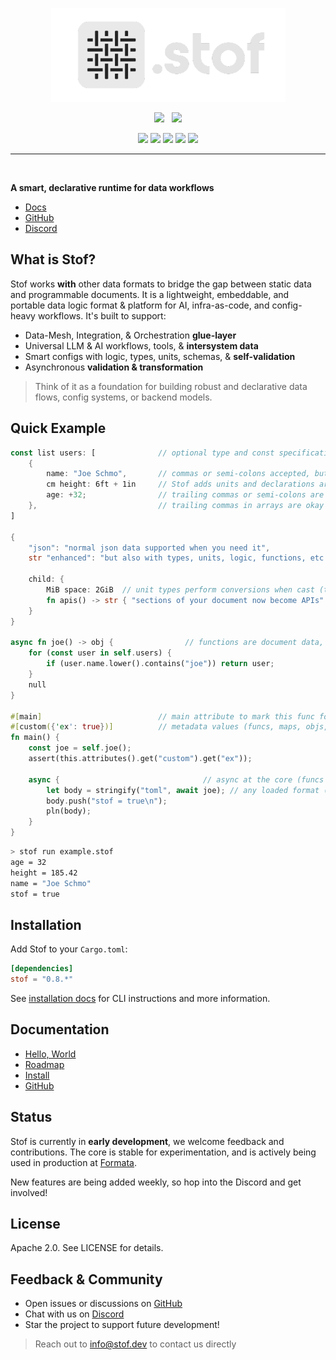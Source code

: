 <p align="center"><img src="./content/stof.png" height="150"></p>
<p align="center">
    <a href="https://docs.stof.dev"><img src="https://img.shields.io/badge/docs-docs.stof.dev-purple?logo=gitbook&logoColor=white"></a><span style="margin: 0px 4px;"></span>
    <a href="https://github.com/dev-formata-io/stof"><img src="https://img.shields.io/github/stars/dev-formata-io/stof"></a>
</p>
<p align="center">
    <a href="https://github.com/dev-formata-io/stof/actions"><img src="https://img.shields.io/github/actions/workflow/status/dev-formata-io/stof/rust.yml"></a>
    <a href="https://crates.io/crates/stof"><img src="https://img.shields.io/crates/d/stof?label=Stof%20downloads&color=aqua"></a>
    <a href="https://crates.io/crates/stof-cli"><img src="https://img.shields.io/crates/d/stof-cli?label=CLI%20downloads&color=darkgray"></a>
    <a href="https://crates.io/crates/stof"><img src="https://img.shields.io/crates/l/stof?color=maroon"></a>
    <a href="https://github.com/dev-formata-io/stof/commits"><img src="https://img.shields.io/github/commit-activity/m/dev-formata-io/stof"></a>
</p>

----

<br/>

**A smart, declarative runtime for data workflows**
- [Docs](https://docs.stof.dev)
- [GitHub](https://github.com/dev-formata-io/stof)
- [Discord](https://discord.gg/Up5kxdeXZt)

## What is Stof?
Stof works **with** other data formats to bridge the gap between static data and programmable documents. It is a lightweight, embeddable, and portable data logic format & platform for AI, infra-as-code, and config-heavy workflows. It's built to support:

- Data-Mesh, Integration, & Orchestration **glue-layer**
- Universal LLM & AI workflows, tools, & **intersystem data**
- Smart configs with logic, types, units, schemas, & **self-validation**
- Asynchronous **validation & transformation**

> Think of it as a foundation for building robust and declarative data flows, config systems, or backend models.

## Quick Example
``` rust
const list users: [              // optional type and const specification for fields
    {
        name: "Joe Schmo",       // commas or semi-colons accepted, but optional
        cm height: 6ft + 1in     // Stof adds units and declarations are expressions
        age: +32;                // trailing commas or semi-colons are okay
    },                           // trailing commas in arrays are okay
]

{
    "json": "normal json data supported when you need it",
    str "enhanced": "but also with types, units, logic, functions, etc."

    child: {
        MiB space: 2GiB  // unit types perform conversions when cast (time, temp, mass, etc.)
        fn apis() -> str { "sections of your document now become APIs" }
    }
}

async fn joe() -> obj {                // functions are document data, just like fields
    for (const user in self.users) {
        if (user.name.lower().contains("joe")) return user;
    }
    null
}

#[main]                          // main attribute to mark this func for 'run'
#[custom({'ex': true})]          // metadata values (funcs, maps, objs, etc.)
fn main() {
    const joe = self.joe();
    assert(this.attributes().get("custom").get("ex"));
    
    async {                                // async at the core (funcs & exprs too)
        let body = stringify("toml", await joe); // any loaded format (binary & parse too)
        body.push("stof = true\n");
        pln(body);
    }
}
```
``` bash
> stof run example.stof
age = 32
height = 185.42
name = "Joe Schmo"
stof = true
```

## Installation
Add Stof to your `Cargo.toml`:
```toml
[dependencies]
stof = "0.8.*"
```

See [installation docs](https://docs.stof.dev/book/installation) for CLI instructions and more information.

## Documentation
- [Hello, World](https://docs.stof.dev/book/hello-world)
- [Roadmap](https://docs.stof.dev/roadmap)
- [Install](https://docs.stof.dev/book/installation)
- [GitHub](https://github.com/dev-formata-io/stof)

## Status
Stof is currently in **early development**, we welcome feedback and contributions. The core is stable for experimentation, and is actively being used in production at [Formata](https://formata.io).

New features are being added weekly, so hop into the Discord and get involved!

## License
Apache 2.0. See LICENSE for details.

## Feedback & Community
- Open issues or discussions on [GitHub](https://github.com/dev-formata-io/stof)
- Chat with us on [Discord](https://discord.gg/Up5kxdeXZt)
- Star the project to support future development!

> Reach out to info@stof.dev to contact us directly
